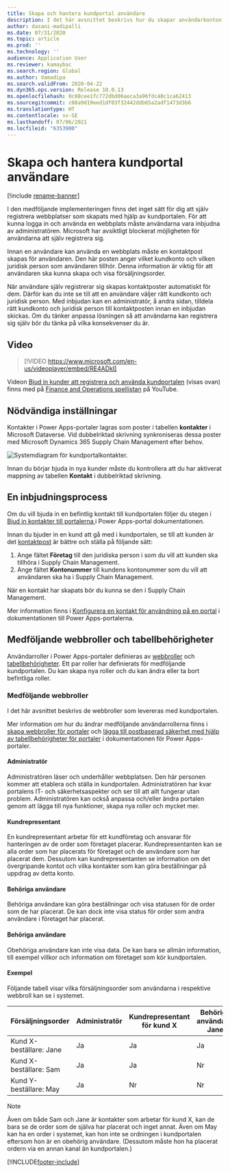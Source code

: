 ```yaml
---
title: Skapa och hantera kundportal användare
description: I det här avsnittet beskrivs hur du skapar användarkonton för kundportal och ställer in behörigheter för dem.
author: dasani-madipalli
ms.date: 07/31/2020
ms.topic: article
ms.prod: ''
ms.technology: ''
audience: Application User
ms.reviewer: kamaybac
ms.search.region: Global
ms.author: damadipa
ms.search.validFrom: 2020-04-22
ms.dyn365.ops.version: Release 10.0.13
ms.openlocfilehash: 0c08cee1fc772dbd06aeca3a96fdc40c1ca62413
ms.sourcegitcommit: c08a9d19eed1df03f32442ddb65a2adf1473d3b6
ms.translationtype: HT
ms.contentlocale: sv-SE
ms.lasthandoff: 07/06/2021
ms.locfileid: "6353900"
---
```

# <a name="create-and-manage-customer-portal-users"></a>Skapa och hantera kundportal användare

[!include [rename-banner](~/includes/cc-data-platform-banner.md)]

I den medföljande implementeringen finns det inget sätt för dig att själv registrera webbplatser som skapats med hjälp av kundportalen. För att kunna logga in och använda en webbplats måste användarna vara inbjudna av administratören. Microsoft har avsiktligt blockerat möjligheten för användarna att själv registrera sig.

Innan en användare kan använda en webbplats måste en kontaktpost skapas för användaren. Den här posten anger vilket kundkonto och vilken juridisk person som användaren tillhör. Denna information är viktig för att användaren ska kunna skapa och visa försäljningsorder.

När användare själv registrerar sig skapas kontaktposter automatiskt för dem. Därför kan du inte se till att en användare väljer rätt kundkonto och juridisk person. Med inbjudan kan en administratör, å andra sidan, tilldela rätt kundkonto och juridisk person till kontaktposten innan en inbjudan skickas. Om du tänker anpassa lösningen så att användarna kan registrera sig själv bör du tänka på vilka konsekvenser du är.

## <a name="video"></a>Video
> [!VIDEO https://www.microsoft.com/en-us/videoplayer/embed/RE4ADkI]

Videon [Bjud in kunder att registrera och använda kundportalen](https://youtu.be/drGUYHX9QIQ) (visas ovan) finns med på [Finance and Operations spellistan](https://www.youtube.com/playlist?list=PLcakwueIHoT_SYfIaPGoOhloFoCXiUSyW) på YouTube.

## <a name="prerequisite-setup"></a>Nödvändiga inställningar

Kontakter i Power Apps-portaler lagras som poster i tabellen **kontakter** i Microsoft Dataverse. Vid dubbelriktad skrivning synkroniseras dessa poster med Microsoft Dynamics 365 Supply Chain Management efter behov.

![Systemdiagram för kundportalkontakter.](media/customer-portal-contacts.png "Systemdiagram för kundportalkontakter")

Innan du börjar bjuda in nya kunder måste du kontrollera att du har aktiverat mappning av tabellen **Kontakt** i dubbelriktad skrivning.

## <a name="the-invitation-process"></a>En inbjudningsprocess

Om du vill bjuda in en befintlig kontakt till kundportalen följer du stegen i [Bjud in kontakter till portalerna ](/powerapps/maker/portals/configure/invite-contacts) i Power Apps-portal dokumentationen.

Innan du bjuder in en kund att gå med i kundportalen, se till att kunden är det [kontaktpost](/powerapps/maker/portals/configure/configure-contacts) är bättre och ställa på följande sätt:

1. Ange fältet **Företag** till den juridiska person i som du vill att kunden ska tillhöra i Supply Chain Management.
2. Ange fältet **Kontonummer** till kundens kontonummer som du vill att användaren ska ha i Supply Chain Management.

När en kontakt har skapats bör du kunna se den i Supply Chain Management.

Mer information finns i [Konfigurera en kontakt för användning på en portal](/powerapps/maker/portals/configure/configure-contacts) i dokumentationen till Power Apps-portalerna.

## <a name="out-of-box-web-roles-and-table-permissions"></a>Medföljande webbroller och tabellbehörigheter

Användarroller i Power Apps-portaler definieras av [webbroller](/powerapps/maker/portals/configure/create-web-roles) och [tabellbehörigheter](/powerapps/maker/portals/configure/assign-entity-permissions). Ett par roller har definierats för medföljande kundportalen. Du kan skapa nya roller och du kan ändra eller ta bort befintliga roller.

### <a name="out-of-box-web-roles"></a>Medföljande webbroller

I det här avsnittet beskrivs de webbroller som levereras med kundportalen.

Mer information om hur du ändrar medföljande användarrollerna finns i [skapa webbroller för portaler](/powerapps/maker/portals/configure/create-web-roles) och [lägga till postbaserad säkerhet med hjälp av tabellbehörigheter för portaler](/powerapps/maker/portals/configure/assign-entity-permissions) i dokumentationen för Power Apps-portaler.

#### <a name="administrator"></a>Administratör

Administratören läser och underhåller webbplatsen. Den här personen kommer att etablera och ställa in kundportalen. Administratören har kvar portalens IT- och säkerhetsaspekter och ser till att allt fungerar utan problem. Administratören kan också anpassa och/eller ändra portalen genom att lägga till nya funktioner, skapa nya roller och mycket mer.

#### <a name="customer-representative"></a>Kundrepresentant

En kundrepresentant arbetar för ett kundföretag och ansvarar för hanteringen av de order som företaget placerar. Kundrepresentanten kan se alla order som har placerats för företaget och de användare som har placerat dem. Dessutom kan kundrepresentanten se information om det övergripande kontot och vilka kontakter som kan göra beställningar på uppdrag av detta konto.

#### <a name="authorized-users"></a>Behöriga användare

Behöriga användare kan göra beställningar och visa statusen för de order som de har placerat. De kan dock inte visa status för order som andra användare i företaget har placerat.

#### <a name="unauthorized-users"></a>Behöriga användare

Obehöriga användare kan inte visa data. De kan bara se allmän information, till exempel villkor och information om företaget som kör kundportalen.

#### <a name="example"></a>Exempel

Följande tabell visar vilka försäljningsorder som användarna i respektive webbroll kan se i systemet.

| Försäljningsorder | Administratör | Kundrepresentant för kund&nbsp;X | Behöriga användare: Jane | Behöriga användare: Sam | Behöriga användare: May |
|---|---|---|---|---|---|
| Kund&nbsp;X-beställare:&nbsp;Jane | Ja | Ja | Ja | Nr | Nr |
| Kund&nbsp;X-beställare:&nbsp;Sam | Ja | Ja | Nr | Ja | Nr |
| Kund&nbsp;Y-beställare:&nbsp;May | Ja | Nr | Nr | Nr | Nr |

> [!NOTE]
> Även om både Sam och Jane är kontakter som arbetar för kund X, kan de bara se de order som de själva har placerat och inget annat. Även om May kan ha en order i systemet, kan hon inte se ordningen i kundportalen eftersom hon är en obehörig användare. (Dessutom måste hon ha placerat ordern via en annan kanal än kundportalen.)


[!INCLUDE[footer-include](../../includes/footer-banner.md)]